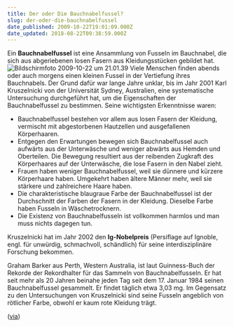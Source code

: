 ```yaml
---
title: Der oder Die Bauchnabelfussel?
slug: der-oder-die-bauchnabelfussel
date_published: 2009-10-22T19:01:09.000Z
date_updated: 2018-08-22T09:38:59.000Z
---
```


Ein **Bauchnabelfussel** ist eine Ansammlung von Fusseln im Bauchnabel, die sich aus abgeriebenen losen Fasern aus Kleidungsstücken gebildet hat.
![Bildschirmfoto 2009-10-22 um 21.01.39](//picdump.thafaker.de/2009/10/Bildschirmfoto-2009-10-22-um-21.01.39.jpg) Viele Menschen finden abends oder auch morgens einen kleinen Fussel in der Vertiefung ihres Bauchnabels. Der Grund dafür war lange Jahre unklar, bis im Jahr 2001 Karl Kruszelnicki von der Universität Sydney, Australien, eine systematische Untersuchung durchgeführt hat, um die Eigenschaften der Bauchnabelfussel zu bestimmen. Seine wichtigsten Erkenntnisse waren:

- Bauchnabelfussel bestehen vor allem aus losen Fasern der Kleidung, vermischt mit abgestorbenen Hautzellen und ausgefallenen Körperhaaren.
- Entgegen den Erwartungen bewegen sich Bauchnabelfussel auch aufwärts aus der Unterwäsche und weniger abwärts aus Hemden und Oberteilen. Die Bewegung resultiert aus der reibenden Zugkraft des Körperhaares auf der Unterwäsche, die lose Fasern in den Nabel zieht.
- Frauen haben weniger Bauchnabelfussel, weil sie dünnere und kürzere Körperhaare haben. Umgekehrt haben ältere Männer mehr, weil sie stärkere und zahlreichere Haare haben.
- Die charakteristische blaugraue Farbe der Bauchnabelfussel ist der Durchschnitt der Farben der Fasern in der Kleidung. Dieselbe Farbe haben Fusseln in Wäschetrocknern.
- Die Existenz von Bauchnabelfusseln ist vollkommen harmlos und man muss nichts dagegen tun.

Kruszelnicki hat im Jahr 2002 den **Ig-Nobelpreis** (Persiflage auf Ignoble, engl. für unwürdig, schmachvoll, schändlich) für seine interdisziplinäre Forschung bekommen.

Graham Barker aus Perth, Western Australia, ist laut Guinness-Buch der Rekorde der Rekordhalter für das Sammeln von Bauchnabelfusseln. Er hat seit mehr als 20 Jahren beinahe jeden Tag seit dem 17. Januar 1984 seinen Bauchnabelfussel gesammelt. Er findet täglich etwa 3,03 mg. Im Gegensatz zu den Untersuchungen von Kruszelnicki sind seine Fusseln angeblich von rötlicher Farbe, obwohl er kaum rote Kleidung trägt.

([via](http://de.wikipedia.org/wiki/Bauchnabelfussel))

